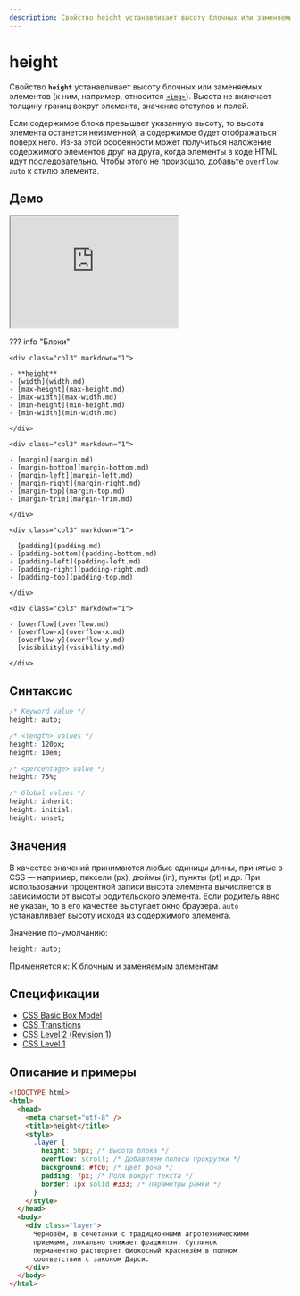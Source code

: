 ```yaml
---
description: Свойство height устанавливает высоту блочных или заменяемых элементов (к ним, например, относится img)
---
```


# height

Свойство **`height`** устанавливает высоту блочных или заменяемых элементов (к ним, например, относится [`<img>`](/html/img/)). Высота не включает толщину границ вокруг элемента, значение отступов и полей.

Если содержимое блока превышает указанную высоту, то высота элемента останется неизменной, а содержимое будет отображаться поверх него. Из-за этой особенности может получиться наложение содержимого элементов друг на друга, когда элементы в коде HTML идут последовательно. Чтобы этого не произошло, добавьте [`overflow`](overflow.md): `auto` к стилю элемента.

## Демо

<iframe class="interactive is-default-height" height="200" src="https://interactive-examples.mdn.mozilla.net/pages/css/height.html" title="MDN Web Docs Interactive Example" loading="lazy" data-readystate="complete"></iframe>

??? info "Блоки"

    <div class="col3" markdown="1">

    - **height**
    - [width](width.md)
    - [max-height](max-height.md)
    - [max-width](max-width.md)
    - [min-height](min-height.md)
    - [min-width](min-width.md)

    </div>

    <div class="col3" markdown="1">

    - [margin](margin.md)
    - [margin-bottom](margin-bottom.md)
    - [margin-left](margin-left.md)
    - [margin-right](margin-right.md)
    - [margin-top](margin-top.md)
    - [margin-trim](margin-trim.md)

    </div>

    <div class="col3" markdown="1">

    - [padding](padding.md)
    - [padding-bottom](padding-bottom.md)
    - [padding-left](padding-left.md)
    - [padding-right](padding-right.md)
    - [padding-top](padding-top.md)

    </div>

    <div class="col3" markdown="1">

    - [overflow](overflow.md)
    - [overflow-x](overflow-x.md)
    - [overflow-y](overflow-y.md)
    - [visibility](visibility.md)

    </div>

## Синтаксис

```css
/* Keyword value */
height: auto;

/* <length> values */
height: 120px;
height: 10em;

/* <percentage> value */
height: 75%;

/* Global values */
height: inherit;
height: initial;
height: unset;
```

## Значения

В качестве значений принимаются любые единицы длины, принятые в CSS — например, пиксели (px), дюймы (in), пункты (pt) и др. При использовании процентной записи высота элемента вычисляется в зависимости от высоты родительского элемента. Если родитель явно не указан, то в его качестве выступает окно браузера. `auto` устанавливает высоту исходя из содержимого элемента.

Значение по-умолчанию:

```css
height: auto;
```

Применяется к: К блочным и заменяемым элементам

## Спецификации

- [CSS Basic Box Model](https://drafts.csswg.org/css-box-3/#width-and-height)
- [CSS Transitions](http://dev.w3.org/csswg/css-transitions/#animatable-css)
- [CSS Level 2 (Revision 1)](http://www.w3.org/TR/CSS2/visudet.html#the-height-property)
- [CSS Level 1](http://www.w3.org/TR/CSS1/#height)

## Описание и примеры

```html
<!DOCTYPE html>
<html>
  <head>
    <meta charset="utf-8" />
    <title>height</title>
    <style>
      .layer {
        height: 50px; /* Высота блока */
        overflow: scroll; /* Добавляем полосы прокрутки */
        background: #fc0; /* Цвет фона */
        padding: 7px; /* Поля вокруг текста */
        border: 1px solid #333; /* Параметры рамки */
      }
    </style>
  </head>
  <body>
    <div class="layer">
      Чернозём, в сочетании с традиционными агротехническими
      приемами, локально снижает фраджипэн. Суглинок
      перманентно растворяет биокосный краснозём в полном
      соответствии с законом Дарси.
    </div>
  </body>
</html>
```
